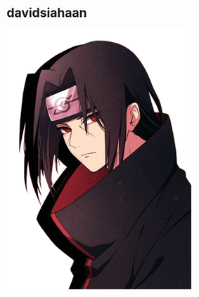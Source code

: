 # davidsiahaan
![alt text](https://github.com/DavidSiahaan03/davidsiahaan/blob/6248dbe4e594324b546aae3630441e8e802992eb/itachi-forger-pointing.png?raw=true)
